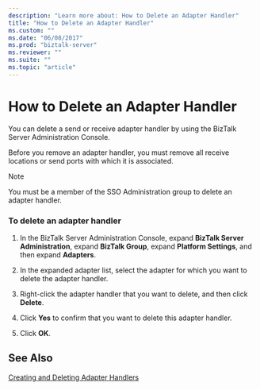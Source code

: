 ```yaml
---
description: "Learn more about: How to Delete an Adapter Handler"
title: "How to Delete an Adapter Handler"
ms.custom: ""
ms.date: "06/08/2017"
ms.prod: "biztalk-server"
ms.reviewer: ""
ms.suite: ""
ms.topic: "article"
---
```

# How to Delete an Adapter Handler
You can delete a send or receive adapter handler by using the BizTalk Server Administration Console.  
  
 Before you remove an adapter handler, you must remove all receive locations or send ports with which it is associated.  
  
> [!NOTE]
>  You must be a member of the SSO Administration group to delete an adapter handler.  
  
### To delete an adapter handler  
  
1.  In the BizTalk Server Administration Console, expand **BizTalk Server Administration**, expand **BizTalk Group**, expand **Platform Settings**, and then expand **Adapters**.  
  
2.  In the expanded adapter list, select the adapter for which you want to delete the adapter handler.  
  
3.  Right-click the adapter handler that you want to delete, and then click **Delete**.  
  
4.  Click **Yes** to confirm that you want to delete this adapter handler.  
  
5.  Click **OK**.  
  
## See Also  
 [Creating and Deleting Adapter Handlers](../core/creating-and-deleting-adapter-handlers.md)
